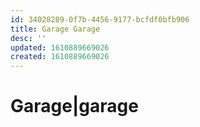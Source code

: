 ```yaml
---
id: 34028289-0f7b-4456-9177-bcfdf0bfb906
title: Garage Garage
desc: ''
updated: 1610889669026
created: 1610889669026
---
```

# Garage|garage

